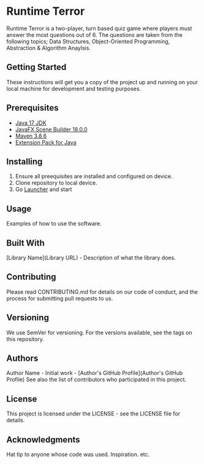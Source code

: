 # Runtime Terror
Runtime Terror is a two-player, turn based quiz game where players must answer the most questions out of 6. The questions are taken from the following topics; Data Structures, Object-Oriented Programming, Abstraction & Algorithm Anaylsis.

## Getting Started
These instructions will get you a copy of the project up and running on your local machine for development and testing purposes.

## Prerequisites
- [Java 17 JDK](https://docs.oracle.com/en/java/javase/18/install/installation-jdk-microsoft-windows-platforms.html#GUID-DAF345BA-B3E7-4CF2-B87A-B6662D691840)
- [JavaFX Scene Builder 18.0.0](https://gluonhq.com/products/scene-builder/)
- [Maven 3.8.6](https://maven.apache.org/install.html)
- [Extension Pack for Java](https://marketplace.visualstudio.com/items?itemName=vscjava.vscode-java-pack) 

## Installing
1. Ensure all preequisites are installed and configured on device.
2. Clone repository to local device.
3. Go [Launcher](src\main\java\edu\uwi\projects\Launcher.java) and start 
## Usage
Examples of how to use the software.

## Built With
[Library Name](Library URL) - Description of what the library does.

## Contributing
Please read CONTRIBUTING.md for details on our code of conduct, and the process for submitting pull requests to us.

## Versioning
We use SemVer for versioning. For the versions available, see the tags on this repository.

## Authors
Author Name - Initial work - [Author's GitHub Profile](Author's GitHub Profile)
See also the list of contributors who participated in this project.

## License
This project is licensed under the LICENSE - see the LICENSE file for details.

## Acknowledgments
Hat tip to anyone whose code was used.
Inspiration.
etc.